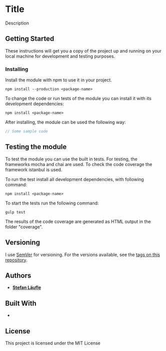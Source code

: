 # Title

Description

## Getting Started

These instructions will get you a copy of the project up and running on your local machine for development and testing purposes.

### Installing

Install the module with npm to use it in your project.
```
npm install --production <package-name>
```

To change the code or run tests of the module you can install it with its development dependencies:
```
npm install <package-name>
```


After installing, the module can be used the following way:
```typescript
// Some sample code
```

## Testing the module

To test the module you can use the built in tests.
For testing, the frameworks mocha and chai are used. To check the code coverage the framework istanbul is used.

To run the test install all development dependencies, with following command:

```
npm install <package-name>
```

To start the tests run the following command:
```
gulp test
```

The results of the code coverage are generated as HTML output in the folder "coverage".

## Versioning

I use [SemVer](http://semver.org/) for versioning. For the versions available, see the [tags on this repository](<git-repository-information>).

## Authors

* [**Stefan Läufle**](https://github.com/stefanFCB94)

## Built With

* <dependencies>

## License

This project is licensed under the MIT License
